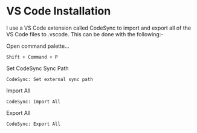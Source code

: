 # VS Code Installation

I use a VS Code extension called CodeSync to import and export all of the VS Code files to .vscode. This can be done with the following:-

Open command palette...

`Shift + Command + P`

Set CodeSync Sync Path

`CodeSync: Set external sync path`

Import All

`CodeSync: Import All`

Export All

`CodeSync: Export All`
